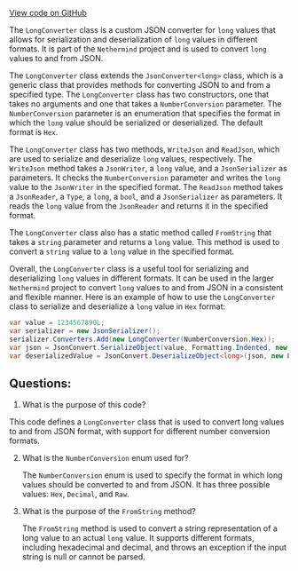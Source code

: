 [View code on GitHub](https://github.com/nethermindeth/nethermind/Nethermind.Serialization.Json/LongConverter.cs)

The `LongConverter` class is a custom JSON converter for `long` values that allows for serialization and deserialization of `long` values in different formats. It is part of the `Nethermind` project and is used to convert `long` values to and from JSON.

The `LongConverter` class extends the `JsonConverter<long>` class, which is a generic class that provides methods for converting JSON to and from a specified type. The `LongConverter` class has two constructors, one that takes no arguments and one that takes a `NumberConversion` parameter. The `NumberConversion` parameter is an enumeration that specifies the format in which the `long` value should be serialized or deserialized. The default format is `Hex`.

The `LongConverter` class has two methods, `WriteJson` and `ReadJson`, which are used to serialize and deserialize `long` values, respectively. The `WriteJson` method takes a `JsonWriter`, a `long` value, and a `JsonSerializer` as parameters. It checks the `NumberConversion` parameter and writes the `long` value to the `JsonWriter` in the specified format. The `ReadJson` method takes a `JsonReader`, a `Type`, a `long`, a `bool`, and a `JsonSerializer` as parameters. It reads the `long` value from the `JsonReader` and returns it in the specified format.

The `LongConverter` class also has a static method called `FromString` that takes a `string` parameter and returns a `long` value. This method is used to convert a `string` value to a `long` value in the specified format.

Overall, the `LongConverter` class is a useful tool for serializing and deserializing `long` values in different formats. It can be used in the larger `Nethermind` project to convert `long` values to and from JSON in a consistent and flexible manner. Here is an example of how to use the `LongConverter` class to serialize and deserialize a `long` value in `Hex` format:

```csharp
var value = 1234567890L;
var serializer = new JsonSerializer();
serializer.Converters.Add(new LongConverter(NumberConversion.Hex));
var json = JsonConvert.SerializeObject(value, Formatting.Indented, new LongConverter(NumberConversion.Hex));
var deserializedValue = JsonConvert.DeserializeObject<long>(json, new LongConverter(NumberConversion.Hex));
```
## Questions: 
 1. What is the purpose of this code?
   
   This code defines a `LongConverter` class that is used to convert long values to and from JSON format, with support for different number conversion formats.

2. What is the `NumberConversion` enum used for?
   
   The `NumberConversion` enum is used to specify the format in which long values should be converted to and from JSON. It has three possible values: `Hex`, `Decimal`, and `Raw`.

3. What is the purpose of the `FromString` method?
   
   The `FromString` method is used to convert a string representation of a long value to an actual `long` value. It supports different formats, including hexadecimal and decimal, and throws an exception if the input string is null or cannot be parsed.